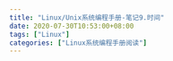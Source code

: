 ```yaml
---
title: "Linux/Unix系统编程手册-笔记9.时间"
date: 2020-07-30T10:53:00+08:00
tags: ["Linux"]
categories: ["Linux系统编程手册阅读"]
---
```


